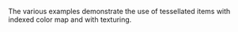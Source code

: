 ﻿The various examples demonstrate the use of tessellated items with indexed color map and with texturing.


